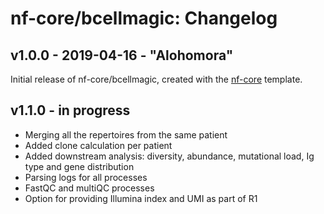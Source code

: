 # nf-core/bcellmagic: Changelog

## v1.0.0 - 2019-04-16 - "Alohomora"

Initial release of nf-core/bcellmagic, created with the [nf-core](http://nf-co.re/) template.

## v1.1.0 - in progress

- Merging all the repertoires from the same patient
- Added clone calculation per patient
- Added downstream analysis: diversity, abundance, mutational load, Ig type and gene distribution
- Parsing logs for all processes
- FastQC and multiQC processes
- Option for providing Illumina index and UMI as part of R1
